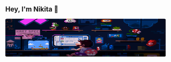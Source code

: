 <h2>Hey, I'm Nikita 👋</h2>

<div style="width:100%; height:120px; overflow:hidden;" >
  <img src="https://github.com/vreactor/vreactor/blob/main/banner.gif" style="width: 1000px; height: 100%" >
</div>
